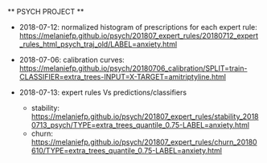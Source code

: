 ** PSYCH PROJECT **

* 2018-07-12: normalized histogram of prescriptions for each expert rule:
https://melaniefp.github.io/psych/201807_expert_rules/20180712_expert_rules_html_psych_traj_old/LABEL=anxiety.html

* 2018-07-06: calibration curves:
https://melaniefp.github.io/psych/20180706_calibration/SPLIT=train-CLASSIFIER=extra_trees-INPUT=X-TARGET=amitriptyline.html

* 2018-07-13: expert rules Vs predictions/classifiers
    - stability:
        https://melaniefp.github.io/psych/201807_expert_rules/stability_20180713_psych/TYPE=extra_trees_quantile_0.75-LABEL=anxiety.html
    - churn:
        https://melaniefp.github.io/psych/201807_expert_rules/churn_20180610/TYPE=extra_trees_quantile_0.75-LABEL=anxiety.html

